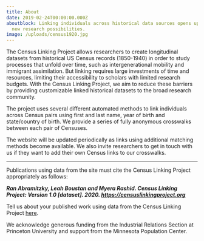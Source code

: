 ```yaml
---
title: About
date: 2019-02-24T00:00:00.000Z
aboutblock: Linking individuals across historical data sources opens up exciting
  new research possibilities.
image: /uploads/census1920.jpg
---
```

The Census Linking Project allows researchers to create longitudinal datasets from historical US Census records (1850-1940) in order to study processes that unfold over time, such as intergenerational mobility and immigrant assimilation. But linking requires large investments of time and resources, limiting their accessibility to scholars with limited research budgets. With the Census Linking Project, we aim to reduce these barriers by providing customizable linked historical datasets to the broad research community.

The project uses several different automated methods to link individuals across Census pairs using first and last name, year of birth and state/country of birth. We provide a series of fully anonymous crosswalks between each pair of Censuses.

The website will be updated periodically as links using additional matching methods become available. We also invite researchers to get in touch with us if they want to add their own Census links to our crosswalks.

<hr>

Publications using data from the site must cite the Census Linking Project appropriately as follows:

***<b>Ran Abramitzky, Leah Boustan and Myera Rashid. Census Linking Project: Version 1.0 \[dataset]. 2020. https://censuslinkingproject.org</b>***

Tell us about your published work using data from the Census Linking Project <a target="_blank" href="https://forms.gle/JxzztJqGNyBbxA7y6">here</a>.

We acknowledge generous funding from the Industrial Relations Section at Princeton University and support from the Minnesota Population Center.